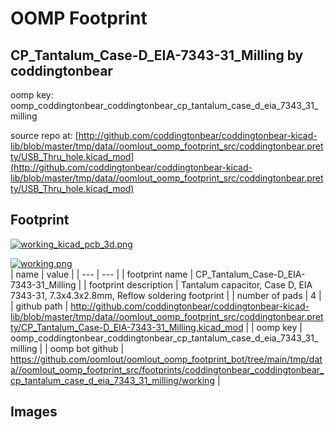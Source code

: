 # OOMP Footprint  
## CP_Tantalum_Case-D_EIA-7343-31_Milling  by coddingtonbear  
  
oomp key: oomp_coddingtonbear_coddingtonbear_cp_tantalum_case_d_eia_7343_31_milling  
  
source repo at: [http://github.com/coddingtonbear/coddingtonbear-kicad-lib/blob/master/tmp/data//oomlout_oomp_footprint_src/coddingtonbear.pretty/USB_Thru_hole.kicad_mod](http://github.com/coddingtonbear/coddingtonbear-kicad-lib/blob/master/tmp/data//oomlout_oomp_footprint_src/coddingtonbear.pretty/USB_Thru_hole.kicad_mod)  
## Footprint  
  
[![working_kicad_pcb_3d.png](working_kicad_pcb_3d_600.png)](working_kicad_pcb_3d.png)  
  
[![working.png](working_600.png)](working.png)  
| name | value | 
| --- | --- | 
| footprint name | CP_Tantalum_Case-D_EIA-7343-31_Milling | 
| footprint description | Tantalum capacitor, Case D, EIA 7343-31, 7.3x4.3x2.8mm, Reflow soldering footprint | 
| number of pads | 4 | 
| github path | http://github.com/coddingtonbear/coddingtonbear-kicad-lib/blob/master/tmp/data//oomlout_oomp_footprint_src/coddingtonbear.pretty/CP_Tantalum_Case-D_EIA-7343-31_Milling.kicad_mod | 
| oomp key | oomp_coddingtonbear_coddingtonbear_cp_tantalum_case_d_eia_7343_31_milling | 
| oomp bot github | https://github.com/oomlout/oomlout_oomp_footprint_bot/tree/main/tmp/data//oomlout_oomp_footprint_src/footprints/coddingtonbear_coddingtonbear_cp_tantalum_case_d_eia_7343_31_milling/working | 
## Images  
